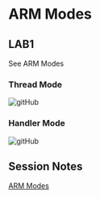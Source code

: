 # ARM Modes

## LAB1
See ARM Modes
### Thread Mode
![gitHub]()
### Handler Mode
![gitHub]()

## Session Notes
[ARM Modes]()